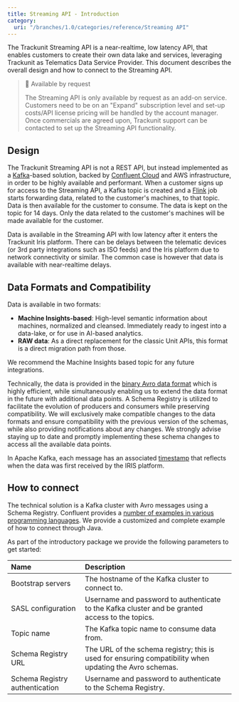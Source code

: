 ```yaml
---
title: Streaming API - Introduction
category:
  uri: "/branches/1.0/categories/reference/Streaming API"
---
```

The Trackunit Streaming API is a near-realtime, low latency API, that enables customers to create their own data lake and services, leveraging Trackunit as Telematics Data Service Provider. This document describes the overall design and how to connect to the Streaming API.

> 📘 Available by request
>
> The Streaming API is only available by request as an add-on service. Customers need to be on an "Expand" subscription level and set-up costs/API license pricing will be handled by the account manager. Once commercials are agreed upon, Trackunit support can be contacted to set up the Streaming API functionality.

## Design

The Trackunit Streaming API is not a REST API, but instead implemented as a [Kafka](https://kafka.apache.org/)-based solution, backed by [Confluent Cloud](https://confluent.cloud/) and AWS infrastructure, in order to be highly available and performant. When a customer signs up for access to the Streaming API, a Kafka topic is created and a [Flink](https://flink.apache.org/) job starts forwarding data, related to the customer's machines, to that topic. Data is then available for the customer to consume. The data is kept on the topic for 14 days.
Only the data related to the customer's machines will be made available for the customer.

Data is available in the Streaming API with low latency after it enters the Trackunit Iris platform. There can be delays between the telematic devices (or 3rd party integrations such as ISO feeds) and the Iris platform due to network connectivity or similar. The common case is however that data is available with near-realtime delays.

## Data Formats and Compatibility

Data is available in two formats:

- **Machine Insights-based**: High-level semantic information about machines, normalized and cleansed. Immediately ready to ingest into a data-lake, or for use in AI-based analytics.
- **RAW data**: As a direct replacement for the classic Unit APIs, this format is a direct migration path from those.

We recommend the Machine Insights based topic for any future integrations.

Technically, the data is provided in the [binary Avro data format](http://avro.apache.org/) which is highly efficient, while simultaneously enabling us to extend the data format in the future with additional data points. A Schema Registry is utilized to facilitate the evolution of producers and consumers while preserving compatibility. We will exclusively make compatible changes to the data formats and ensure compatibility with the previous version of the schemas, while also providing notifications about any changes. We strongly advise staying up to date and promptly implementing these schema changes to access all the available data points.

In Apache Kafka, each message has an associated [timestamp](https://kafka.apache.org/documentation/#intro_concepts_and_terms) that reflects when the data was first received by the IRIS platform.

## How to connect

The technical solution is a Kafka cluster with Avro messages using a Schema Registry. Confluent provides a [number of examples in various programming languages](https://github.com/confluentinc/examples/tree/7.4.0-post/clients/cloud#with-schema-registry). We provide a customized and complete example of how to connect through Java.

As part of the introductory package we provide the following parameters to get started:

| Name                           | Description                                                                                             |
|:-------------------------------|:--------------------------------------------------------------------------------------------------------|
| Bootstrap servers              | The hostname of the Kafka cluster to connect to.                                                        |
| SASL configuration             | Username and password to authenticate to the Kafka cluster and be granted access to the topics.         |
| Topic name                     | The Kafka topic name to consume data from.                                                              |
| Schema Registry URL            | The URL of the schema registry; this is used for ensuring compatibility when updating the Avro schemas. |
| Schema Registry authentication | Username and password to authenticate to the Schema Registry.                                           |
